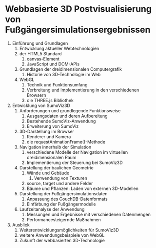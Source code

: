 # Webbasierte 3D Postvisualisierung von Fußgängersimulationsergebnissen

1. Einführung und Grundlagen
	1. Entwicklung aktueller Webtechnologien
	2. der HTML5 Standard
		1. canvas-Element
		2. JavaScript und DOM-APIs
	3. Grundlagen der dreidimensionalen Computergrafik
		1. Historie von 3D-Technologie im Web
	4. WebGL
		1. Technik und Funktionsumfang
		2. Verbreitung und Implementierung in den verschiedenen Browsern
		3. die THREE.js Bibliothek
2. Entwicklung von SumoViz3D
	1. Anforderungen und grundlegende Funktionsweise
		1. Ausgangsdaten und deren Aufbereitung
		2. Bestehende SumoViz-Anwendung
		3. Erweiterung von SumoViz
	2. 3D-Darstellung im Browser
		1. Renderer und Kamera
		2. die requestAnimationFrame()-Methode
	3. Navigation innerhalb der Simulation
		1. verschiedene Modelle der Navigation im virtuellen dreidimensionalen Raum
		2. Implementierung der Steuerung bei SumoViz3D
	4. Darstellung der baulichen Geometrie
		1. Wände und Gebäude
			1. Verwendung von Texturen
		2. source, target und andere Felder
		3. Bäume und Pflanzen: Laden von externen 3D-Modellen
	5. Darstellung der Fußgängersimulationsdaten
		1. Anpassung des CouchDB-Datenformats
		2. Einfärbung der Fußgängermodelle
	6. Laufzeitanalyse der Anwendung
		1. Messungen und Ergebnisse mit verschiedenen Datenmengen
		2. Performancesteigernde Maßnahmen
3. Ausblick
	1. Weiterentwicklungsmöglichkeiten für SumoViz3D
	2. weitere Anwendungsbeispiele von WebGL
	3. Zukunft der webbasierten 3D-Technologie
